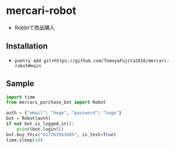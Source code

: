 # mercari-robot
- Robbtで商品購入
## Installation
- `poetry add git+https://github.com/TomoyaFujita2016/mercari-robot#main`

## Sample
```python
import time
from mercari_purchase_bot import Robot

auth = {"email": "hoge", "password": "hoge"}
bot = Robot(auth)
if not bot.is_logged_in():
    print(bot.login())
bot.buy_this("m17763563685", is_test=True)
time.sleep(10)
```
